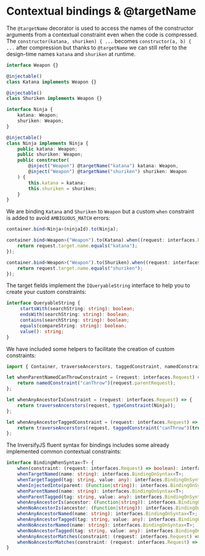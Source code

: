 # Contextual bindings & @targetName
The `@targetName` decorator is used to access the names of the constructor arguments from a
contextual constraint even when the code is compressed. The `constructor(katana, shuriken) { ...`
becomes `constructor(a, b) { ...` after compression but thanks to `@targetName` we can still
refer to the design-time names `katana` and `shuriken` at runtime.

```ts
interface Weapon {}

@injectable()
class Katana implements Weapon {}

@injectable()
class Shuriken implements Weapon {}

interface Ninja {
    katana: Weapon;
    shuriken: Weapon;
}

@injectable()
class Ninja implements Ninja {
    public katana: Weapon;
    public shuriken: Weapon;
    public constructor(
        @inject("Weapon") @targetName("katana") katana: Weapon,
        @inject("Weapon") @targetName("shuriken") shuriken: Weapon
    ) {
        this.katana = katana;
        this.shuriken = shuriken;
    }
}
```

We are binding `Katana` and `Shuriken` to `Weapon` but a custom `when` constraint is added to avoid `AMBIGUOUS_MATCH` errors:

```ts
container.bind<Ninja>(ninjaId).to(Ninja);

container.bind<Weapon>("Weapon").to(Katana).when((request: interfaces.Request) => {
    return request.target.name.equals("katana");
});

container.bind<Weapon>("Weapon").to(Shuriken).when((request: interfaces.Request) => {
    return request.target.name.equals("shuriken");
});
```

The target fields implement the `IQueryableString` interface to help you to create your custom constraints:

```ts
interface QueryableString {
	 startsWith(searchString: string): boolean;
	 endsWith(searchString: string): boolean;
	 contains(searchString: string): boolean;
	 equals(compareString: string): boolean;
	 value(): string;
}
```
We have included some helpers to facilitate the creation of custom constraints:

```ts
import { Container, traverseAncerstors, taggedConstraint, namedConstraint, typeConstraint } from "inversify";

let whenParentNamedCanThrowConstraint = (request: interfaces.Request) => {
    return namedConstraint("canThrow")(request.parentRequest);
};

let whenAnyAncestorIsConstraint = (request: interfaces.Request) => {
    return traverseAncerstors(request, typeConstraint(Ninja));
};

let whenAnyAncestorTaggedConstraint = (request: interfaces.Request) => {
    return traverseAncerstors(request, taggedConstraint("canThrow")(true));
};
```

The InversifyJS fluent syntax for bindings includes some already implemented common contextual constraints:

```ts
interface BindingWhenSyntax<T> {
    when(constraint: (request: interfaces.Request) => boolean): interfaces.BindingOnSyntax<T>;
    whenTargetNamed(name: string): interfaces.BindingOnSyntax<T>;
    whenTargetTagged(tag: string, value: any): interfaces.BindingOnSyntax<T>;
    whenInjectedInto(parent: (Function|string)): interfaces.BindingOnSyntax<T>;
    whenParentNamed(name: string): interfaces.BindingOnSyntax<T>;
    whenParentTagged(tag: string, value: any): interfaces.BindingOnSyntax<T>;
    whenAnyAncestorIs(ancestor: (Function|string)): interfaces.BindingOnSyntax<T>;
    whenNoAncestorIs(ancestor: (Function|string)): interfaces.BindingOnSyntax<T>;
    whenAnyAncestorNamed(name: string): interfaces.BindingOnSyntax<T>;
    whenAnyAncestorTagged(tag: string, value: any): interfaces.BindingOnSyntax<T>;
    whenNoAncestorNamed(name: string): interfaces.BindingOnSyntax<T>;
    whenNoAncestorTagged(tag: string, value: any): interfaces.BindingOnSyntax<T>;
    whenAnyAncestorMatches(constraint: (request: interfaces.Request) => boolean): interfaces.BindingOnSyntax<T>;
    whenNoAncestorMatches(constraint: (request: interfaces.Request) => boolean): interfaces.BindingOnSyntax<T>;
}
```
